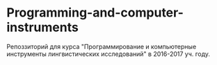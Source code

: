 # Programming-and-computer-instruments
Репоззиторий для курса "Программирование и компьютерные инструменты лингвистических исследований" в 2016-2017 уч. году.
